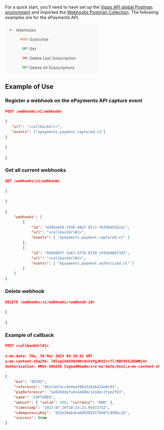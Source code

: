 
<!-- START_METADATA
---
title: Quick start
sidebar_label: Quick start
sidebar_position: 2
pagination_next: null
pagination_prev: null
---
END_METADATA -->


For a quick start, you'll need to have set up the [Vipps API global Postman environment](https://developer.vippsmobilepay.com/docs/vipps-developers/getting-started/) and imported the [Webhooks Postman Collection](https://developer.vippsmobilepay.com/docs/APIs/webhooks-api/docs/). The following examples are for the ePayments API.

 ![Webhooks Postman Collection](/assets/postman-collection.png)

 ## Example of Use

 ### Register a webhook on the ePayments API capture event

 ```json
 POST /webhooks/v1/webhooks

 {
    "url": "<callbackUrl>",
    "events": ["epayments.payment.captured.v1"]
 }

 {

 }
 ```

### Get all current webhooks

```json
GET /webhooks/v1/webhooks

{

}

{
    "webhooks": [
        {
            "id": "dd99a450-7436-48af-8fc1-fbfb0453b2ec",
            "url": "<callbackUrl#1>",
            "events": [ "epayments.payment.captured.v1" ]
        },
        {
            "id": "04b99d37-3a67-4f36-8719-1593e08bf3d2",
            "url": "<callbackUrl#2>",
            "events": [ "epayments.payment.authorized.v1" ]
        }
    ]
}
```

### Delete webhook

```json
DELETE /webhooks/v1/webhooks/<webhook-id>

{

}
 ```

### Example of callback

```json
POST <callbackUrl#1>

x-ms-date: Thu, 30 Mar 2023 08:38:32 GMT  
x-ms-content-sha256: lNlsp1XA03N34HrQsVzPgJKtC+r7l/RBF4V3JQUWMj4=  
Authorization: HMAC-SHA256 SignedHeaders=x-ms-date;host;x-ms-content-sha256&Signature=agAiSyogQbDHpeucoNwYz+yAr5nJ+v+zasdkSbqzv+U=

{
    "msn": "98765",
    "reference": "4b2cde7acc0e4eaf86d32616d14e0cd1",
    "pspReference": "be62b9dafadc4448bc1e18ec2fee2fb3",
    "name": "CAPTURED",
    "amount": { "value": 100, "currency": "NOK" },
    "timestamp": "2023-07-29T10:23:23.9547273Z",
    "idempotencyKey": "425e20e63ea0402893179467c450bc2d",
    "success": true
}
```